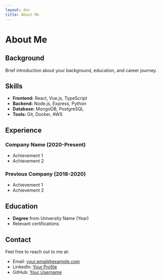 ```yaml
---
layout: doc
title: About Me
---
```


# About Me

## Background
Brief introduction about your background, education, and career journey.

## Skills
- **Frontend:** React, Vue.js, TypeScript
- **Backend:** Node.js, Express, Python
- **Database:** MongoDB, PostgreSQL
- **Tools:** Git, Docker, AWS

## Experience
### Company Name (2020-Present)
- Achievement 1
- Achievement 2

### Previous Company (2018-2020)
- Achievement 1
- Achievement 2

## Education
- **Degree** from University Name (Year)
- Relevant certifications

## Contact
Feel free to reach out to me at:
- Email: your.email@example.com
- LinkedIn: [Your Profile](https://linkedin.com/in/yourprofile)
- GitHub: [Your Username](https://github.com/yourusername)